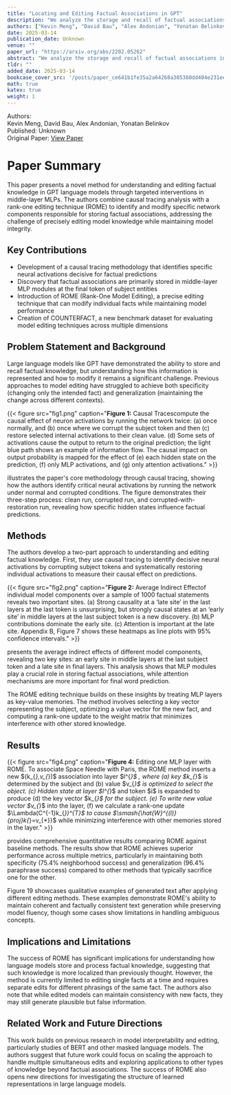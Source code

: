 ```yaml
---
title: "Locating and Editing Factual Associations in GPT"
description: "We analyze the storage and recall of factual associations in autoregressive transformer language models, finding evidence that these associations correspond to localized, directly-editable computation..."
authors: ["Kevin Meng", "David Bau", "Alex Andonian", "Yonatan Belinkov"]
date: 2025-03-14
publication_date: Unknown
venue: ""
paper_url: "https://arxiv.org/abs/2202.05262"
abstract: "We analyze the storage and recall of factual associations in autoregressive transformer language models, finding evidence that these associations correspond to localized, directly-editable computations. We first develop a causal intervention for identifying neuron activations that are decisive in a model's factual predictions. This reveals a distinct set of steps in middle-layer feed-forward modules that mediate factual predictions while processing subject tokens. To test our hypothesis that these computations correspond to factual association recall, we modify feed-forward weights to update specific factual associations using Rank-One Model Editing (ROME). We find that ROME is effective on a standard zero-shot relation extraction (zsRE) model-editing task, comparable to existing methods. To perform a more sensitive evaluation, we also evaluate ROME on a new dataset of counterfactual assertions, on which it simultaneously maintains both specificity and generalization, whereas other methods sacrifice one or another. Our results confirm an important role for mid-layer feed-forward modules in storing factual associations and suggest that direct manipulation of computational mechanisms may be a feasible approach for model editing. The code, dataset, visualizations, and an interactive demo notebook are available at https://rome.baulab.info/"
tldr: ""
added_date: 2025-03-14
bookcase_cover_src: '/posts/paper_ce641b1fe35a2a64268a305380dd404e231eec02/thumbnail.png'
math: true
katex: true
weight: 1
---
```


<div class="paper-meta">
  <div class="paper-meta-item">
    <span class="paper-meta-label">Authors:</span>
    <div class="paper-authors">
      Kevin Meng, David Bau, Alex Andonian, Yonatan Belinkov
    </div>
  </div>
  <div class="paper-meta-item">
    <span class="paper-meta-label">Published:</span>
    <span>Unknown</span>
  </div>
  <div class="paper-meta-item">
    <span class="paper-meta-label">Original Paper:</span>
    <a href="https://arxiv.org/abs/2202.05262" target="_blank" rel="noopener">View Paper</a>
  </div>
</div>

# Paper Summary

This paper presents a novel method for understanding and editing factual knowledge in GPT language models through targeted interventions in middle-layer MLPs. The authors combine causal tracing analysis with a rank-one editing technique (ROME) to identify and modify specific network components responsible for storing factual associations, addressing the challenge of precisely editing model knowledge while maintaining model integrity.

## Key Contributions
- Development of a causal tracing methodology that identifies specific neural activations decisive for factual predictions
- Discovery that factual associations are primarily stored in middle-layer MLP modules at the final token of subject entities
- Introduction of ROME (Rank-One Model Editing), a precise editing technique that can modify individual facts while maintaining model performance
- Creation of COUNTERFACT, a new benchmark dataset for evaluating model editing techniques across multiple dimensions

## Problem Statement and Background
Large language models like GPT have demonstrated the ability to store and recall factual knowledge, but understanding how this information is represented and how to modify it remains a significant challenge. Previous approaches to model editing have struggled to achieve both specificity (changing only the intended fact) and generalization (maintaining the change across different contexts).

{{< figure src="fig1.png" caption="**Figure 1:** Causal Tracescompute the causal effect of neuron activations by running the network twice: (a) once normally, and (b) once where we corrupt the subject token and then (c) restore selected internal activations to their clean value. (d) Some sets of activations cause the output to return to the original prediction; the light blue path shows an example of information flow. The causal impact on output probability is mapped for the effect of (e) each hidden state on the prediction, (f) only MLP activations, and (g) only attention activations." >}}

 illustrates the paper's core methodology through causal tracing, showing how the authors identify critical neural activations by running the network under normal and corrupted conditions. The figure demonstrates their three-step process: clean run, corrupted run, and corrupted-with-restoration run, revealing how specific hidden states influence factual predictions.

## Methods
The authors develop a two-part approach to understanding and editing factual knowledge. First, they use causal tracing to identify decisive neural activations by corrupting subject tokens and systematically restoring individual activations to measure their causal effect on predictions. 

{{< figure src="fig2.png" caption="**Figure 2:** Average Indirect Effectof individual model components over a sample of 1000 factual statements reveals two important sites. (a) Strong causality at a ‘late site’ in the last layers at the last token is unsurprising, but strongly causal states at an ‘early site’ in middle layers at the last subject token is a new discovery. (b) MLP contributions dominate the early site. (c) Attention is important at the late site. Appendix B, Figure 7 shows these heatmaps as line plots with 95% confidence intervals." >}}

 presents the average indirect effects of different model components, revealing two key sites: an early site in middle layers at the last subject token and a late site in final layers. This analysis shows that MLP modules play a crucial role in storing factual associations, while attention mechanisms are more important for final word prediction.

The ROME editing technique builds on these insights by treating MLP layers as key-value memories. The method involves selecting a key vector representing the subject, optimizing a value vector for the new fact, and computing a rank-one update to the weight matrix that minimizes interference with other stored knowledge.

## Results

{{< figure src="fig4.png" caption="**Figure 4:** Editing one MLP layer with ROME. To associate Space Needle with Paris, the ROME method inserts a new \$(k_{*},v_{*})\$ association into layer \$l^{*}\$ , where (a) key \$k_{*}\$ is determined by the subject and (b) value \$v_{*}\$ is optimized to select the object. (c) Hidden state at layer \$l^{*}\$ and token \$i\$ is expanded to produce (d) the key vector \$k_{*}\$ for the subject. (e) To write new value vector \$v_{*}\$ into the layer, (f) we calculate a rank-one update \$\\Lambda(C^{-1}k_{*})^{T}\$ to cause \$\\smash{\\hat{W}^{(l)}_{proj}k_{*}=v_{*}}\$ while minimizing interference with other memories stored in the layer." >}}

 provides comprehensive quantitative results comparing ROME against baseline methods. The results show that ROME achieves superior performance across multiple metrics, particularly in maintaining both specificity (75.4% neighborhood success) and generalization (96.4% paraphrase success) compared to other methods that typically sacrifice one for the other.

Figure 19 showcases qualitative examples of generated text after applying different editing methods. These examples demonstrate ROME's ability to maintain coherent and factually consistent text generation while preserving model fluency, though some cases show limitations in handling ambiguous concepts.

## Implications and Limitations
The success of ROME has significant implications for understanding how language models store and process factual knowledge, suggesting that such knowledge is more localized than previously thought. However, the method is currently limited to editing single facts at a time and requires separate edits for different phrasings of the same fact. The authors also note that while edited models can maintain consistency with new facts, they may still generate plausible but false information.

## Related Work and Future Directions
This work builds on previous research in model interpretability and editing, particularly studies of BERT and other masked language models. The authors suggest that future work could focus on scaling the approach to handle multiple simultaneous edits and exploring applications to other types of knowledge beyond factual associations. The success of ROME also opens new directions for investigating the structure of learned representations in large language models.